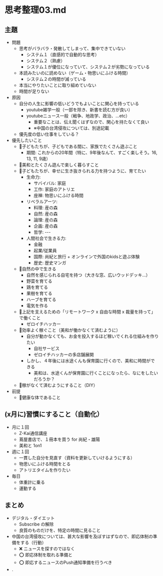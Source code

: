 # 思考整理03.md
## 主題
- 問題
  - 思考がバラバラ・発散してしまって、集中できていない
    - システム１（直感的で自動的な思考）
    - システム２（熟慮）
    - システム１が優位になっていて、システム２が劣勢になっている
  - 本読みたいのに読めない（ゲーム・物思いにふける時間）
    - システム２の時間が減っている
  - 本当にやりたいことに取り組めていない
  - 時間が足りない
- 原因
  - 自分の人生に影響の低いどうでもよいことに関心を持っている
    - youtube雑学一般（一部を除き、新書を読む方が良い）
    - youtubeニュース一般（戦争、地政学、政治、...etc）
      - 重要なことは、伝え聞くはずなので、関心を持たなくて良い
      - ※中国の台湾侵攻については、別途記載
  - 優先度の低い仕事をしている？
- 優先したいこと
  - 👑子どもたちが、子どもである間に、家族でたくさん遊ぶこと
    - 期間: これからの20年間（特に、9年後なんて、すごく楽しそう。16, 13, 11, 9歳）
  - 👑美和とたくさん遊んで楽しく暮らすこと
  - 👑子どもたちが、幸せに生き抜きられる力を持つように、育てたい
    - 生命力:
      - サバイバル: 家庭
      - 工作: 家庭のアトリエ
      - 座禅: 物思いにふける時間
    - リベラルアーツ:
      - 料理: 産の森
      - 自然: 産の森
      - 論理: 産の森
      - 企画: 産の森
      - 哲学: ---
    - 人間社会で生きる力:
      - 金融
      - 起業/従業員
      - 国際: 尚紀と旅行 + オンラインで外国のkidsと遊ぶ体験
      - 歴史: 歴史マンガ
  - 👑自然の中で生きる
    - 自然を感じられる自宅を持つ（大きな窓、広いウッドデッキ...）
    - 野菜を育てる
    - 鶏を育てる
    - 果樹を育てる
    - ハーブを育てる
    - 電気を作る
  - 👑上記を支えるための「リモートワーク x 自由な時間 x 裁量を持って」で働くこと
    - ゼロイチハッカー
  - 👑効率よく稼ぐこと（美和が働かなくて済むように）
    - 自分が動かなくても、お金を投入するほど稼いでくれる仕組みを作りたい
      - 自社サービス
      - ゼロイチハッカーの多店舗展開
    - しかし、４年後には水途くんも保育園に行くので、美和に時間ができる
      - 美和は、水途くんが保育園に行くことになったら、なにをしたいだろうか？
  - 👑稼がなくて済むようにすること（DIY）
- 前提
  - 👑健康な体であること


## (x月に)習慣にすること（自動化）
  - 月に１回
    - Z-Kai通信講座
    - 蔦屋書店で、１冊本を買う for 尚紀・雄陽
    - 美和と 1on1
  - 週に１回
    - 一貫した自分を見直す（資料を更新していけるようにする）
    - 物思いにふける時間をとる
    - アトリエタイムを作りたい
  - 毎日
    - 体重計に乗る
    - 運動する



## まとめ
- デジタル・ダイエット
  - Subscribe の解除
  - 良質のものだけを、特定の時間に見ること
- 中国の台湾侵攻については、甚大な影響を及ぼすはずなので、即応体制の準備をする（行動）
    - ❌ ニュースを探すのではなく
    - ⭕️ 即応体制を取れる準備と
    - ⭕️ 即応するニュースのPush通知準備を行うべき
- .




